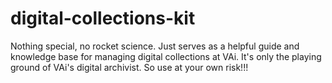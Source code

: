 # digital-collections-kit
Nothing special, no rocket science. Just serves as a helpful guide and knowledge base for managing digital collections at VAi.
It's only the playing ground of VAi's digital archivist. So use at your own risk!!!
